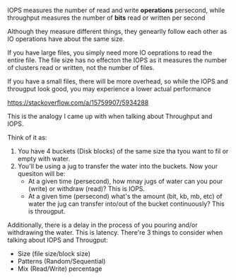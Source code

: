 IOPS measures the number of read and write **operations** persecond, while throughput measures the number of **bits** read or written per second

Although they measure different things, they genearlly follow each other as IO operations have about the same size.

If you have large files, you simply need more IO oeprations to read the entire file. The file size has no effecton the IOPS as it measures the number of clusters read or written, not the number of files.

If you have a small files, there will be more overhead, so while the IOPS and througput look good, you may experience a lower actual performance

https://stackoverflow.com/a/15759907/5934288

This is the analogy I came up with when talking about Throughput and IOPS.

Think of it as:

1. You have 4 buckets (Disk blocks) of the same size tha tyou want to fil or empty with water.
2. You'll be using a jug to transfer the water into the buckets. Now your quesiton will be:
    - At a given time (persecond), how mnay jugs of water can you pour (write) or withdraw (read)? This is IOPS.
    - At a given time (persecond) what's the amount (bit, kb, mb, etc) of water the
   jug can transfer into/out of the bucket continuously? This is througput.

Additionally, there is a delay in the process of you pouring and/or withdrawing the
water. This is latency.
There're 3 things to consider when talking about IOPS and Througput:

- Size (file size/block size)
- Patterns (Random/Sequential)
- Mix (Read/Write) percentage
